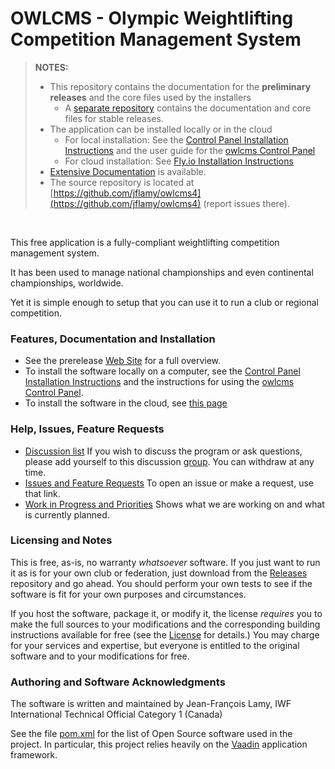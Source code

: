 # OWLCMS - Olympic Weightlifting Competition Management System 

> **NOTES:**
>   - This repository contains the documentation for the **preliminary releases** and the core files used by the installers
>     - A [separate repository](https://github.com/owlcms/owlcms4) contains the documentation and core files for stable releases.
>   - The application can be installed locally or in the cloud
>     - For local installation: See the [Control Panel Installation Instructions](https://owlcms.github.io/owlcms4/#/LocalDownloads.md) and the user guide for the [owlcms Control Panel](https://owlcms.github.io/owlcms4-prerelease/#/LocalControlPanel.md)
>     -  For cloud installation: See [Fly.io Installation Instructions](https://owlcms.github.io/owlcms4/#/Fly)
>   - [Extensive Documentation](https://owlcms.github.io/owlcms4/#) is available.
>   - The source repository is located at [https://github.com/jflamy/owlcms4](https://github.com/jflamy/owlcms4) (report issues there).
<br />

This free application is a fully-compliant weightlifting competition management system. 

It has been used to manage national championships and even continental championships, worldwide.

Yet it is simple enough to setup that you can use it to run a club or regional competition.

### Features, Documentation and Installation
- See the prerelease [Web Site](https://owlcms.github.io/owlcms4-prerelease/#) for a full overview</u>.
- To install the software locally on a computer, see the [Control Panel Installation Instructions](https://owlcms.github.io/owlcms4-prerelease/#/LocalDownloads.md) and the instructions for using the [owlcms Control Panel](https://owlcms.github.io/owlcms4-prerelease/#/LocalControlPanel.md).
- To install the software in the cloud, see [this page](https://owlcms.github.io/owlcms4-prerelease/#/Fly)

### Help, Issues, Feature Requests

- [Discussion list](https://groups.google.com/forum/#!forum/owlcms)  If you wish to discuss the program or ask questions, please add yourself to this discussion [group](https://groups.google.com/forum/#!forum/owlcms).  You can withdraw at any time.
- [Issues and Feature Requests](https://github.com/jflamy/owlcms4/issues) To open an issue or make a request, use that link.
- [Work in Progress and Priorities](https://github.com/users/jflamy/projects/2/views/7) Shows what we are working on and what is currently planned.

### Licensing and Notes

This is free, as-is, no warranty *whatsoever* software. If you just want to run it as is for your own club or federation, just download from the [Releases](https://github.com/owlcms/owlcms4-prerelease/releases) repository and go ahead. You should perform your own tests to see if the software is fit for your own purposes and circumstances.

If you host the software, package it, or modify it, the license *requires* you to make the full sources to your modifications and the corresponding building instructions available for free (see the [License](https://github.com/owlcms/owlcms4-prerelease/blob/master/LICENSE.txt) for details.)  You may charge for your services and expertise, but everyone is entitled to the original software and to your modifications for free.

### Authoring and Software Acknowledgments

The software is written and maintained by Jean-François Lamy, IWF International Technical Official Category 1 (Canada)

See the file [pom.xml](pom.xml) for the list of Open Source software used in the project.  In particular, this project relies heavily on the [Vaadin](https://vaadin.com) application framework.
